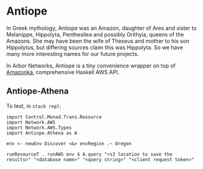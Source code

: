 # Antiope
In Greek mythology, Antiope was an Amazon, daughter of Ares and sister to Melanippe, Hippolyta, Penthesilea and possibly Orithyia, queens of the Amazons. She may have been the wife of Theseus and mother to his son Hippolytus, but differing sources claim this was Hippolyta.
So we have many more interesting names for our future projects.

In Arbor Networks, Antiope is a tiny convenience wrapper on top of [Amazonka](https://hackage.haskell.org/package/amazonka), comprehensive Haskell AWS API.

## Antiope-Athena
To test, in `stack repl`:
```
import Control.Monad.Trans.Resource
import Network.AWS
import Network.AWS.Types
import Antiope.Athena as A

env <- newEnv Discover <&> envRegion .~ Oregon

runResourceT . runAWS env $ A.query "<s3 location to save the results>" "<database name>" "<query string>" "<client request token>"
```
